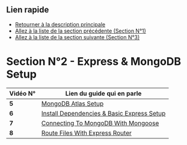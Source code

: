 ## Lien rapide

-   [Retourner à la description principale](../../README.md)
-   [Allez à la liste de la section précédente (Section N°1)](../section_1/section_1.md)
-   [Allez à la liste de la section suivante (Section N°3)](../section_3/section_3.md)

# Section N°2 - Express & MongoDB Setup

| Vidéo N° | Lien du guide qui en parle                                            |
| -------- | --------------------------------------------------------------------- |
| **5**    | [MongoDB Atlas Setup](../section_2/video_5.md)                        |
| **6**    | [Install Dependencies & Basic Express Setup](../section_2/video_6.md) |
| **7**    | [Connecting To MongoDB With Mongoose](../section_2/video_7.md)        |
| **8**    | [Route Files With Express Router](../section_2/video_8.md)            |

